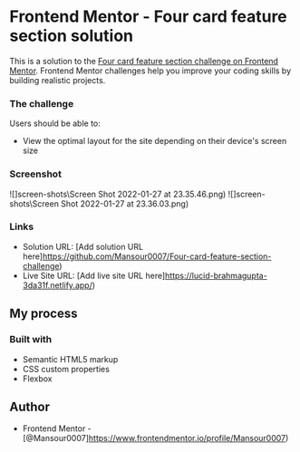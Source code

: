 # Frontend Mentor - Four card feature section solution

This is a solution to the [Four card feature section challenge on Frontend Mentor](https://www.frontendmentor.io/challenges/four-card-feature-section-weK1eFYK). Frontend Mentor challenges help you improve your coding skills by building realistic projects.

### The challenge

Users should be able to:

- View the optimal layout for the site depending on their device's screen size

### Screenshot

![]screen-shots\Screen Shot 2022-01-27 at 23.35.46.png)
![]screen-shots\Screen Shot 2022-01-27 at 23.36.03.png)

### Links

- Solution URL: [Add solution URL here]https://github.com/Mansour0007/Four-card-feature-section-challenge)
- Live Site URL: [Add live site URL here]https://lucid-brahmagupta-3da31f.netlify.app/)

## My process

### Built with

- Semantic HTML5 markup
- CSS custom properties
- Flexbox

## Author

- Frontend Mentor - [@Mansour0007]https://www.frontendmentor.io/profile/Mansour0007)

